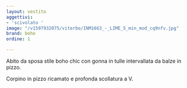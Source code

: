 ```yaml
---
layout: vestito
aggettivi:
- 'scivolato '
image: "/v1597932075/viterbo/INM1663_-_LIME_5_min_mod_cq9nfv.jpg"
brand: boho
ordine: 1

---
```

Abito da sposa stile boho chic con gonna in tulle intervallata da balze in pizzo.

Corpino in pizzo ricamato e profonda scollatura a V.